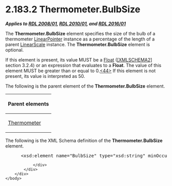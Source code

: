 <html dir="LTR" xmlns:mshelp="http://msdn.microsoft.com/mshelp" xmlns:ddue="http://ddue.schemas.microsoft.com/authoring/2003/5" xmlns:xlink="http://www.w3.org/1999/xlink" xmlns:tool="http://www.microsoft.com/tooltip">
    <head>
        <meta http-equiv="Content-Type" content="text/html; CHARSET=utf-8"></meta>
        <meta name="save" content="history"></meta>
        <title>2.183.2 Thermometer.BulbSize</title>
        <xml>
            <mshelp:toctitle title="2.183.2 Thermometer.BulbSize"></mshelp:toctitle>
            <mshelp:rltitle title="[MS-RDL]: Thermometer.BulbSize"></mshelp:rltitle>
            <mshelp:keyword index="A" term="9eb12539-b937-4b55-8c4c-abdad6f682d6"></mshelp:keyword>
            <mshelp:attr name="DCSext.ContentType" value="open specification"></mshelp:attr>
            <mshelp:attr name="AssetID" value="9eb12539-b937-4b55-8c4c-abdad6f682d6"></mshelp:attr>
            <mshelp:attr name="TopicType" value="kbRef"></mshelp:attr>
            <mshelp:attr name="DCSext.Title" value="[MS-RDL]: Thermometer.BulbSize" />
        </xml>
    </head>
    <body>
        <div id="header">
            <h1 class="heading">2.183.2 Thermometer.BulbSize</h1>
        </div>
        <div id="mainSection">
            <div id="mainBody">
                <div id="allHistory" class="saveHistory"></div>
                <div id="sectionSection0" class="section" name="collapseableSection">
                    

<p><b><i>Applies to </i></b><a href="1e855f94-4617-47e4-b89e-0856c6cb420f.md"><b><i>RDL 2008/01</i></b></a><b><i>,
</i></b><a href="3428e690-a348-4ec7-8a6a-8efb42d2cdee.md"><b><i>RDL 2010/01</i></b></a><b><i>,
and </i></b><a href="52ce3983-2bfc-4e72-9359-42aaf5fe4509.md"><b><i>RDL 2016/01</i></b></a></p>

<p>The <b>Thermometer.BulbSize</b> element specifies the size
of the bulb of a thermometer <a href="19cdf02f-fcd5-41ca-b086-355eedb983b6.md">LinearPointer</a>
instance as a percentage of the length of a parent <a href="744f8b40-7ad5-4652-94a1-76ae5df59389.md">LinearScale</a> instance. The <b>Thermometer.BulbSize</b>
element is optional. </p>

<p>If this element is present, its value MUST be a <a href="c7d0946f-992e-4abc-a304-09b53e030692.md">Float</a> (<a href="https://go.microsoft.com/fwlink/?LinkId=90610">[XMLSCHEMA2]</a> section
3.2.4) or an expression that evaluates to a <b>Float</b>. The value of this
element MUST be greater than or equal to 0.<a id="Appendix_A_Target_44"></a><a href="1fe5fd87-2de5-4b2c-b762-5a4fd1373621.md#Appendix_A_44" aria-label="Product behavior note 44">&lt;44&gt;</a> If this
element is not present, its value is interpreted as 50.</p>

<p>The following is the parent element of the <b>Thermometer.BulbSize</b>
element.</p>

<table>
 <thead>
  <tr>
   <th>
   <p>Parent elements</p>
   </th>
  </tr>
 </thead>
 <tr>
  <td>
  <p><a href="5cc97283-ef00-48ec-8de1-ace6325fb3ec.md">Thermometer</a>
  </p>
  </td>
 </tr>
</table>

<p>The following is the XML Schema definition of the <b>Thermometer.BulbSize</b>
element.           </p>

<dl>
<dd>
<div><pre> &lt;xsd:element name=&quot;BulbSize&quot; type=&quot;xsd:string&quot; minOccurs=&quot;0&quot;&gt;
</pre></div>
</dd></dl>


                </div>
            </div>
        </div>
    </body>
</html>